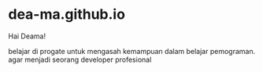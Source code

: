 # dea-ma.github.io

Hai Deama!

belajar di progate untuk mengasah kemampuan dalam belajar pemograman.
agar menjadi seorang developer profesional
